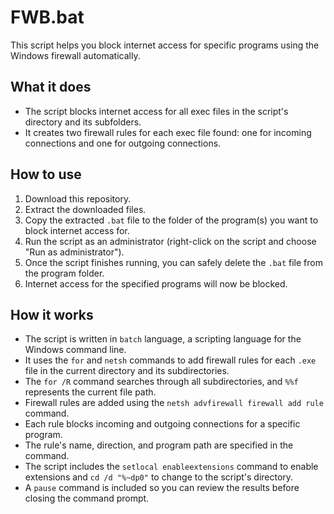 # FWB.bat
This script helps you block internet access for specific programs using the Windows firewall automatically.

## What it does
- The script blocks internet access for all exec files in the script's directory and its subfolders.
- It creates two firewall rules for each exec file found: one for incoming connections and one for outgoing connections.

## How to use
1. Download this repository.
2. Extract the downloaded files.
3. Copy the extracted `.bat` file to the folder of the program(s) you want to block internet access for.
4. Run the script as an administrator (right-click on the script and choose "Run as administrator").
5. Once the script finishes running, you can safely delete the `.bat` file from the program folder.
6. Internet access for the specified programs will now be blocked.

## How it works
- The script is written in `batch` language, a scripting language for the Windows command line.
- It uses the `for` and `netsh` commands to add firewall rules for each `.exe` file in the current directory and its subdirectories.
- The `for /R` command searches through all subdirectories, and `%%f` represents the current file path.
- Firewall rules are added using the `netsh advfirewall firewall add rule` command.
- Each rule blocks incoming and outgoing connections for a specific program.
- The rule's name, direction, and program path are specified in the command.
- The script includes the `setlocal enableextensions` command to enable extensions and `cd /d "%~dp0"` to change to the script's directory.
- A `pause` command is included so you can review the results before closing the command prompt.

